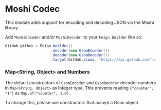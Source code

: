 Moshi Codec
===================

This module adds support for encoding and decoding JSON via the Moshi library.

Add `MoshiEncoder` and/or `MoshiDecoder` to your `Feign.Builder` like so:

```java
GitHub github = Feign.builder()
                     .encoder(new GsonEncoder())
                     .decoder(new GsonDecoder())
                     .target(GitHub.class, "https://api.github.com");
```

### Map<String, Object> and Numbers
The default constructors of `GsonEncoder` and `GsonDecoder` decoder numbers in
`Map<String, Object>` as Integer type. This prevents reading `{"counter", "1"}`
as `Map.of("counter", 1.0)`.

To change this, please use constructors that accept a Gson object.
